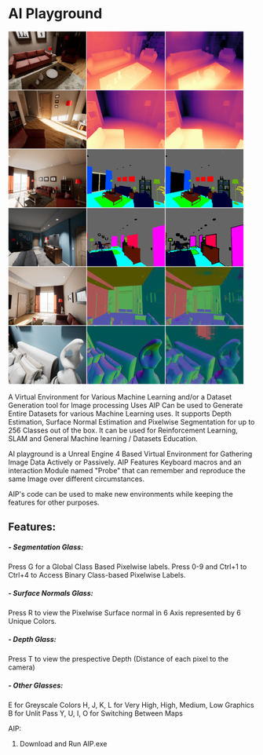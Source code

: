 # AI Playground

![Showcase](Assets/showcase.png)



A Virtual Environment for Various Machine Learning and/or a Dataset Generation tool for Image processing Uses
AIP Can be used to Generate Entire Datasets for various Machine Learning uses. It supports Depth Estimation, Surface Normal Estimation and Pixelwise Segmentation for up to 256 Classes out of the box. It can be used for Reinforcement Learning, SLAM and General Machine learning / Datasets Education.

AI playground is a Unreal Engine 4 Based Virtual Environment for Gathering Image Data Actively or Passively. 
AIP Features Keyboard macros and an interaction Module named "Probe"  that can remember and reproduce the same Image over different circumstances. 

AIP's code can be used to make new environments while keeping the features for other purposes.

## Features: 
##### - Segmentation Glass: 
Press G for a Global Class Based Pixelwise labels. 
Press 0-9 and Ctrl+1 to Ctrl+4 to Access Binary Class-based Pixelwise Labels.
##### - Surface Normals Glass:
Press R to view the Pixelwise Surface normal in 6 Axis represented by 6 Unique Colors.
##### - Depth Glass:
Press T to view the prespective Depth (Distance of each pixel to the camera) 
##### - Other Glasses: 
 E for Greyscale Colors
 H, J, K, L for Very High, High, Medium, Low Graphics 
 B for Unlit Pass 
 Y, U, I, O for Switching Between Maps 
 


AIP:
1. Download and Run AIP.exe 

